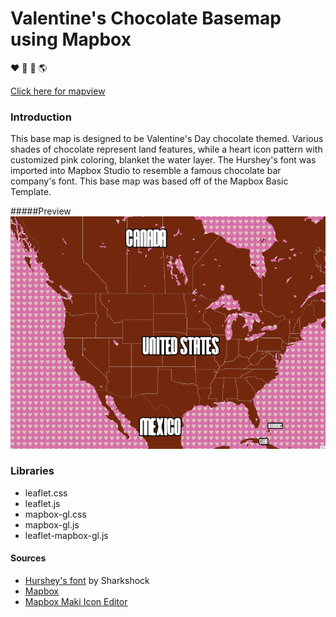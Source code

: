 # Valentine's Chocolate Basemap using Mapbox
:heart: :rose: :chocolate_bar: :earth_americas:

[Click here for mapview](https://benjiantolin.github.io/valentines_basemap/index.html)


### Introduction
This base map is designed to be Valentine's Day chocolate themed. Various shades of chocolate represent  land features, while a heart icon pattern with customized pink coloring, blanket the water layer. The Hurshey's font was imported into Mapbox Studio to resemble a famous chocolate bar company's font. This base map was based off of the Mapbox Basic Template.  

#####Preview
![](img/preview.png)
### Libraries
- leaflet.css
- leaflet.js
- mapbox-gl.css
- mapbox-gl.js
- leaflet-mapbox-gl.js

#### Sources
- [Hurshey's font](https://www.dafont.com/hursheys.font) by Sharkshock
- [Mapbox](https://www.mapbox.com/)
- [Mapbox Maki Icon Editor](https://labs.mapbox.com/maki-icons/)
